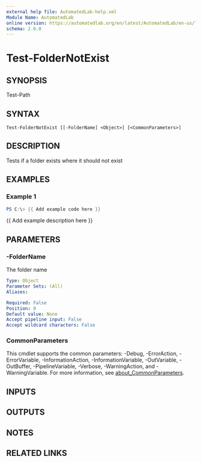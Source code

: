 ```yaml
---
external help file: AutomatedLab-help.xml
Module Name: AutomatedLab
online version: https://automatedlab.org/en/latest/AutomatedLab/en-us/Test-FolderNotExist
schema: 2.0.0
---
```


# Test-FolderNotExist

## SYNOPSIS
Test-Path

## SYNTAX

```
Test-FolderNotExist [[-FolderName] <Object>] [<CommonParameters>]
```

## DESCRIPTION
Tests if a folder exists where it should not exist

## EXAMPLES

### Example 1
```powershell
PS C:\> {{ Add example code here }}
```

{{ Add example description here }}

## PARAMETERS

### -FolderName
The folder name

```yaml
Type: Object
Parameter Sets: (All)
Aliases:

Required: False
Position: 0
Default value: None
Accept pipeline input: False
Accept wildcard characters: False
```

### CommonParameters
This cmdlet supports the common parameters: -Debug, -ErrorAction, -ErrorVariable, -InformationAction, -InformationVariable, -OutVariable, -OutBuffer, -PipelineVariable, -Verbose, -WarningAction, and -WarningVariable. For more information, see [about_CommonParameters](http://go.microsoft.com/fwlink/?LinkID=113216).

## INPUTS

## OUTPUTS

## NOTES

## RELATED LINKS

